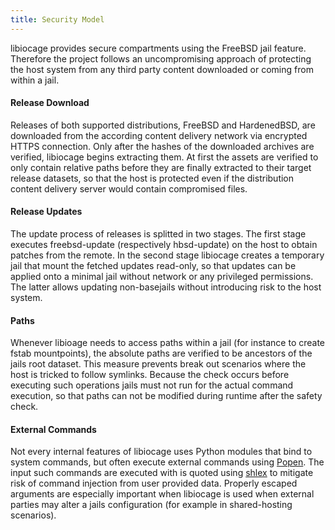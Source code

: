 ```yaml
---
title: Security Model
---
```

libiocage provides secure compartments using the FreeBSD jail feature.
Therefore the project follows an uncompromising approach of protecting the host system from any third party content downloaded or coming from within a jail.

#### Release Download

Releases of both supported distributions, FreeBSD and HardenedBSD, are downloaded from the according content delivery network via encrypted HTTPS connection.
Only after the hashes of the downloaded archives are verified, libiocage begins extracting them.
At first the assets are verified to only contain relative paths before they are finally extracted to their target release datasets, so that the host is protected even if the distribution content delivery server would contain compromised files.

#### Release Updates

The update process of releases is splitted in two stages. The first stage executes freebsd-update (respectively hbsd-update) on the host to obtain patches from the remote.
In the second stage libiocage creates a temporary jail that mount the fetched updates read-only, so that updates can be applied onto a minimal jail without network or any privileged permissions.
The latter allows updating non-basejails without introducing risk to the host system.

#### Paths

Whenever libioage needs to access paths within a jail (for instance to create fstab mountpoints), the absolute paths are verified to be ancestors of the jails root dataset.
This measure prevents break out scenarios where the host is tricked to follow symlinks.
Because the check occurs before executing such operations jails must not run for the actual command execution, so that paths can not be modified during runtime after the safety check.

#### External Commands

Not every internal features of libiocage uses Python modules that bind to system commands, but often execute external commands using [Popen](https://docs.python.org/3/library/subprocess.html#popen-constructor).
The input such commands are executed with is quoted using [shlex](https://docs.python.org/3/library/shlex.html) to mitigate risk of command injection from user provided data.
Properly escaped arguments are especially important when libiocage is used when external parties may alter a jails configuration (for example in shared-hosting scenarios).